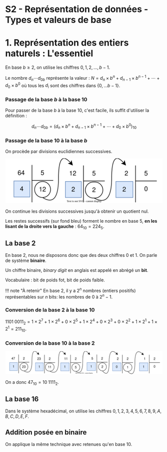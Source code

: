 # S2 - Représentation de données - Types et valeurs de base

# 1. Représentation des entiers naturels : L'essentiel

En base $b\geqslant 2$, on utilise les chiffres $0, 1, 2, \ldots , b-1$.

Le nombre ${d_n\cdots d_0}_b$ représente la valeur : $N = d_n\times b^n + d_{n-1}\times b^{n-1}+\cdots+d_0\times b^0$ où tous les $d_i$ sont des chiffres dans $\{0,\ldots b-1\}$.

### Passage de la base $b$ à la base 10

Pour passer de la base $b$ à la base 10, c'est facile, ils suffit d'utiliser la définition : 

$${d_n\cdots d_0}_b = (d_n\times b^n + d_{n-1}\times b^{n-1}+\cdots+d_0\times b^0)_{10}$$

### Passage de la base 10 à la base $b$

On procède par divisions euclidiennes successives.

![image50](../../../assets/images/chgt_base.svg)

On continue les divisions successives jusqu'à obtenir un quotient nul.

Les restes successifs (sur fond bleu) forment le nombre en base 5, **en les lisant de la droite vers la gauche** : $64_{10}=224_5$.

## La base 2

En base 2, nous ne disposons donc que des deux chiffres 0 et 1. On parle de système **binaire**.

Un chiffre binaire, _binary digit_ en anglais est appelé en abrégé un **bit**.

Vocabulaire : bit de poids fot, bit de poids faible.

!!! note "À retenir"
    En base $2$, il y a $2^n$ nombres (entiers positifs) représentables sur
    $n$ bits: les nombres de $0$ à $2^n-1$.

### Conversion de la base 2 à la base 10

$1101\; 0011_2 = 1\times 2^7 + 1\times 2^6 + 0\times 2^5 + 1\times 2^4 + 0\times 2^3 + 0\times 2^2 + 1\times 2^1 + 1\times 2^1 = 211_{10}$.

### Conversion de la base 10 à la base 2


![image80](../../../assets/images/chgt_base2.svg)

On a donc $47_{10}=10\;1111_2$.

## La base 16

Dans le système hexadécimal, on utilise les chiffres $0, 1, 2, 3, 4, 5, 6, 7, 8, 9, A, B, C, D, E, F$.

## Addition posée en binaire

On applique la même technique avec retenues qu'en base 10.
